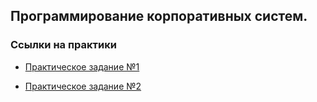 ## Программирование корпоративных систем.


### Ссылки на практики

- [Практическое задание №1](1.md)

- [Практическое задание №2](2.md)
